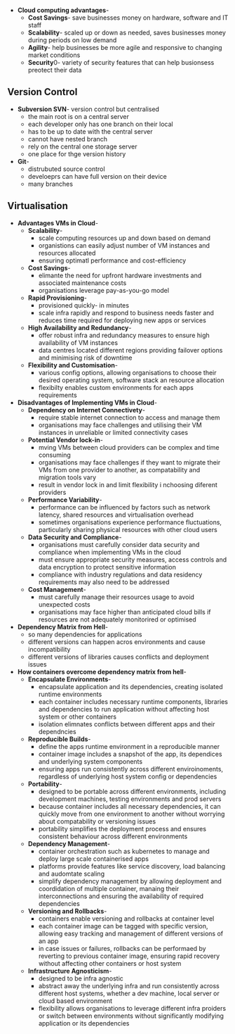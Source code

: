 - **Cloud computing advantages**-
	- **Cost Savings**- save businesses money on hardware, software and IT staff
	- **Scalability**- scaled up or down as needed, saves businesses money during periods on low demand
	- **Agility**- help businesses be more agile and responsive to changing market conditions
	- **Security**0- variety of security features that can help busionsess preotect their data

## Version Control
- **Subversion SVN**- version control but centralised
	- the main root is on a central server
	- each developer only has one branch on their local
	- has to be up to date with the central server
	- cannot have nested branch
	- rely on the central one storage server
	- one place for thge version history
- **Git**-
	- distrubuted source control
	- develoeprs can have full version on their device
	- many branches

## Virtualisation
- **Advantages VMs in Cloud**-
	- **Scalability**-
		- scale computing resources up and down based on demand
		- organistions can easily adjust number of VM instances and resources allocated
		- ensuring optimatl performance and cost-efficiency
	- **Cost Savings**-
		- elimante the need for upfront hardware investments and associated maintenance costs
		- organisations leverage pay-as-you-go model
	- **Rapid Provisioning**-
		- provisioned quickly- in minutes
		- scale infra rapidly and respond to business needs faster and reduces time required for deploying new apps or services
	- **High Availability and Redundancy**-
		- offer robust infra and redundancy measures to ensure high availability of VM instances
		- data centres located different regions providing failover options and minimising risk of downtime
	- **Flexibility and Customisation**-
		- various config options, allowing organisations to choose their desired operating system, software stack an resource allocation
		- flexibilty enables custom environments for each apps requirements
- **Disadvantages of Implementing VMs in Cloud**-
	- **Dependency on Internet Connectivety**-
		- require stable internet connection to access and manage them
		- organisations may face challenges and utilising their VM instances in unreliable or limited connectivity cases
	- **Potential Vendor lock-in**-
		- mving VMs between cloud providers can be complex and time consuming
		- organisations may face challenges if they want to migrate their VMs from one provider to another, as compatability and migration tools vary
		- result in vendor lock in and limit flexibility i nchoosing diferent providers
	- **Performance Variability**-
		- performance can be influenced by factors such as network latency, shared resources and virtualisation overhead
		- sometimes organisations experience performance fluctuations, particularly sharing physical resources with other cloud users
	- **Data Security and Compliance**-
		- organisations must carefully consider data security and compliance when implementing VMs in the cloud
		- must ensure appropriate security measures, access controls and data encryption to protect sensitive information
		- compliance with industry regulations and data residency requirements may also need to be addressed
	- **Cost Management**-
		- must carefully manage their resources usage to avoid unexpected costs
		- organisations may face higher than anticipated cloud bills if resources are not adequately monitorired or optimised
- **Dependency Matrix from Hell**-
	- so many dependencies for applications
	- different versions can happen acros environments and cause incompatibility
	- different versions of libraries causes conflicts and deployment issues
- **How containers overcome dependency matrix from hell**-
	- **Encapsulate Environments**-
		- encapsulate application and its dependencies, creating isolated runtime environments
		- each container includes necessary runtime components, libraries and dependencies to run application without affecting host system or other containers
		- isolation elimnates conflicts between different apps and their dependncies
	- **Reproducible Builds**-
		- define the apps runtime environment in a reproducible manner
		- container image includes a snapshot of the app, its dependices and underlying system components
		- ensuring apps run consistently across different enviroinoments, regardless of underlying host system config or dependencies
	- **Portability**-
		- designed to be portable across different environments, including development machines, testing environments and prod servers
		- because container includes all necessary dependencies, it can quickly move from one environment to another without worrying about compatability or versioning issues
		- portability simplifies the deployment process and ensures consistent behaviour across different environments
	- **Dependency Management**-
		- container orchestration such as kubernetes to manage and deploy large scale containerised apps
		- platforms provide features like service discovery, load balancing and audomtate scaling
		- simplify dependency management by allowing deployment and coordidation of multiple container, manaing their interconnections and ensuring the availability of required dependencies
	- **Versioning and Rollbacks**-
		- containers enable versioning and rollbacks at container level
		- each container image can be tagged with specific version, allowing easy tracking and management of different versions of an app
		- in case issues or failures, rollbacks can be performaed by reverting to previous container image, ensuring rapid recovery without affecting other containers or host system
	- **Infrastructure Agnosticism**-
		- designed to be infra agnostic
		- abstract away the underlying infra and run consistently across different host systems, whether a dev machine, local server or cloud based environment
		- flexibility allows organisations to leverage different infra proiders or switch between environments without significantly modifying application or its dependencies